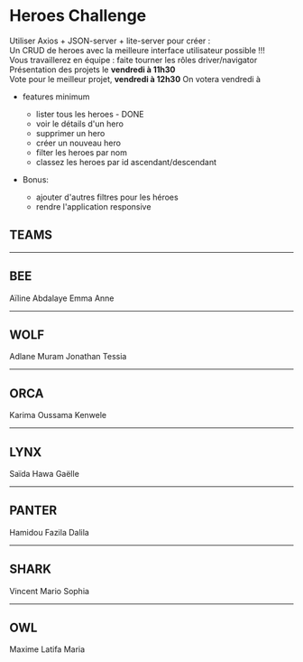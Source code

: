 
# Heroes Challenge

Utiliser Axios + JSON-server + lite-server pour créer :  
Un CRUD de heroes avec la meilleure interface utilisateur possible !!!  
Vous travaillerez en équipe : faite tourner les rôles driver/navigator  
Présentation des projets le **vendredi à 11h30**  
Vote pour le meilleur projet, **vendredi à 12h30**
On votera vendredi à 


- features minimum
  - lister tous les heroes - DONE
  - voir le détails d'un hero
  - supprimer un hero
  - créer un nouveau hero
  - filter les heroes par nom
  - classez les heroes par id ascendant/descendant
 
- Bonus:
  - ajouter d'autres filtres pour les héroes
  - rendre l'application responsive


## TEAMS

------
BEE
------
Aïline
Abdalaye
Emma
Anne

------
WOLF
------
Adlane
Muram
Jonathan
Tessia

------
ORCA
------
Karima
Oussama
Kenwele

------
LYNX
------
Saïda
Hawa
Gaëlle

------
PANTER
------
Hamidou
Fazila
Dalila

------
SHARK
------
Vincent
Mario
Sophia

------
OWL
------
Maxime
Latifa
Maria